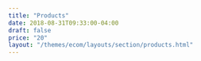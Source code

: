```yaml
---
title: "Products"
date: 2018-08-31T09:33:00-04:00
draft: false
price: "20"
layout: "/themes/ecom/layouts/section/products.html"
---
```

